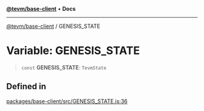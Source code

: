 [**@tevm/base-client**](../README.md) • **Docs**

***

[@tevm/base-client](../globals.md) / GENESIS\_STATE

# Variable: GENESIS\_STATE

> `const` **GENESIS\_STATE**: `TevmState`

## Defined in

[packages/base-client/src/GENESIS\_STATE.js:36](https://github.com/evmts/tevm-monorepo/blob/main/packages/base-client/src/GENESIS_STATE.js#L36)
